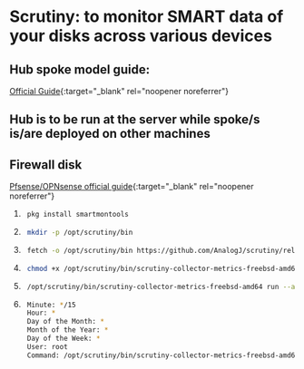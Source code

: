 # Scrutiny: to monitor SMART data of your disks across various devices

## Hub spoke model guide:
[Official Guide](https://github.com/AnalogJ/scrutiny/blob/master/docs/INSTALL_HUB_SPOKE.md){:target="_blank" rel="noopener noreferrer"}

## Hub is to be run at the server while spoke/s is/are deployed on other machines

## Firewall disk
[Pfsense/OPNsense official guide](https://github.com/AnalogJ/scrutiny/blob/master/docs/INSTALL_PFSENSE.md){:target="_blank" rel="noopener noreferrer"}


1) ```bash
    pkg install smartmontools
    ```
2) ```bash
    mkdir -p /opt/scrutiny/bin
    ```
3) ```bash
    fetch -o /opt/scrutiny/bin https://github.com/AnalogJ/scrutiny/releases/latest/download/scrutiny-collector-metrics-freebsd-amd64
    ```
4) ```bash
    chmod +x /opt/scrutiny/bin/scrutiny-collector-metrics-freebsd-amd64
    ```
5) ```bash
    /opt/scrutiny/bin/scrutiny-collector-metrics-freebsd-amd64 run --api-endpoint "http://media.lan:8780"
    ```
6) ```bash title="In OPNsense System: Settings: Cron
    Minute: */15
    Hour: *
    Day of the Month: *
    Month of the Year: *
    Day of the Week: *
    User: root
    Command: /opt/scrutiny/bin/scrutiny-collector-metrics-freebsd-amd64 run --api-endpoint "http://media.lan:8780" >/dev/null 2>&1
    ```
